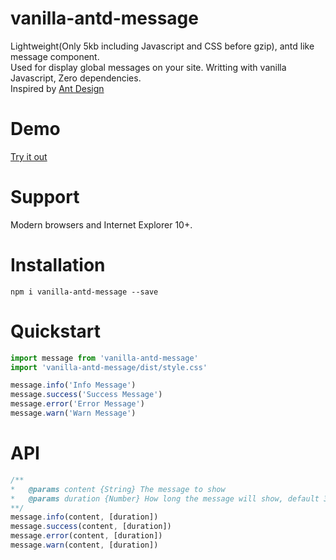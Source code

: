 # vanilla-antd-message
Lightweight(Only 5kb including Javascript and CSS before gzip), antd like message component.  
Used for display global messages on your site.
Writting with vanilla Javascript, Zero dependencies.  
Inspired by [Ant Design](https://ant.design/components/message/)

# Demo
[Try it out](https://minimalistying.github.io/#/messagedemo)

# Support
Modern browsers and Internet Explorer 10+.

# Installation
```
npm i vanilla-antd-message --save
```

# Quickstart
```js
import message from 'vanilla-antd-message'
import 'vanilla-antd-message/dist/style.css'

message.info('Info Message')
message.success('Success Message')
message.error('Error Message')
message.warn('Warn Message')
```

# API
```js
/**
*	@params content {String} The message to show
*   @params duration {Number} How long the message will show, default 3000ms
**/
message.info(content, [duration])
message.success(content, [duration])
message.error(content, [duration])
message.warn(content, [duration])
```
